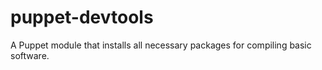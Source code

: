 puppet-devtools
===============

A Puppet module that installs all necessary packages for compiling basic software.
